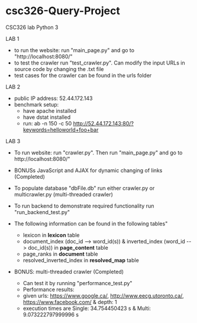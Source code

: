 # csc326-Query-Project
CSC326 lab
Python 3

LAB 1
- to run the website: run "main_page.py" and go to "http://localhost:8080/"
- to test the crawler run "test_crawler.py". Can modify the input URLs in source code by changing the .txt file
- test cases for the crawler can be found in the urls folder

LAB 2
- public IP address: 52.44.172.143
- benchmark setup: 
    - have apache installed
    - have dstat installed
    - run: ab -n 150 -c 50 http://52.44.172.143:80/?keywords=helloworld+foo+bar

LAB 3
- To run website: run "crawler.py". Then run "main_page.py" and go to http://localhost:8080/"
- BONUSs JavaScript and AJAX for dynamic changing of links (Completed)

- To populate database "dbFile.db" run either crawler.py or multicrawler.py (multi-threaded crawler)
- To run backend to demonstrate required functionality run "run_backend_test.py"
- The following information can be found in the following tables"
    - lexicon in **lexicon** table
    - document_index (doc_id --> word_id(s)) & inverted_index (word_id --> doc_id(s)) in **page_content** table
    - page_ranks in **document** table
    - resolved_inverted_index in **resolved_map** table
- BONUS: multi-threaded crawler (Completed)
    - Can test it by running "performance_test.py"
    - Performance results:
    - given urls: https://www.google.ca/, http://www.eecg.utoronto.ca/, https://www.facebook.com/ & depth: 1
    - execution times are Single: 34.754450423 s & Multi: 9.073222797999996 s
